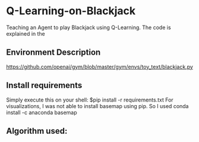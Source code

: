 # Q-Learning-on-Blackjack
Teaching an Agent to play Blackjack using Q-Learning. The code is explained in the 
## Environment Description
https://github.com/openai/gym/blob/master/gym/envs/toy_text/blackjack.py

## Install requirements
Simply execute this on your shell: $pip install -r requirements.txt
For visualizations, I was not able to install basemap using pip. So I used 
conda install -c anaconda basemap
## Algorithm used:

